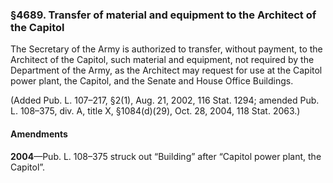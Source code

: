 ### §4689. Transfer of material and equipment to the Architect of the Capitol ###

The Secretary of the Army is authorized to transfer, without payment, to the Architect of the Capitol, such material and equipment, not required by the Department of the Army, as the Architect may request for use at the Capitol power plant, the Capitol, and the Senate and House Office Buildings.

(Added Pub. L. 107–217, §2(1), Aug. 21, 2002, 116 Stat. 1294; amended Pub. L. 108–375, div. A, title X, §1084(d)(29), Oct. 28, 2004, 118 Stat. 2063.)

#### Amendments ####

**2004**—Pub. L. 108–375 struck out “Building” after “Capitol power plant, the Capitol”.